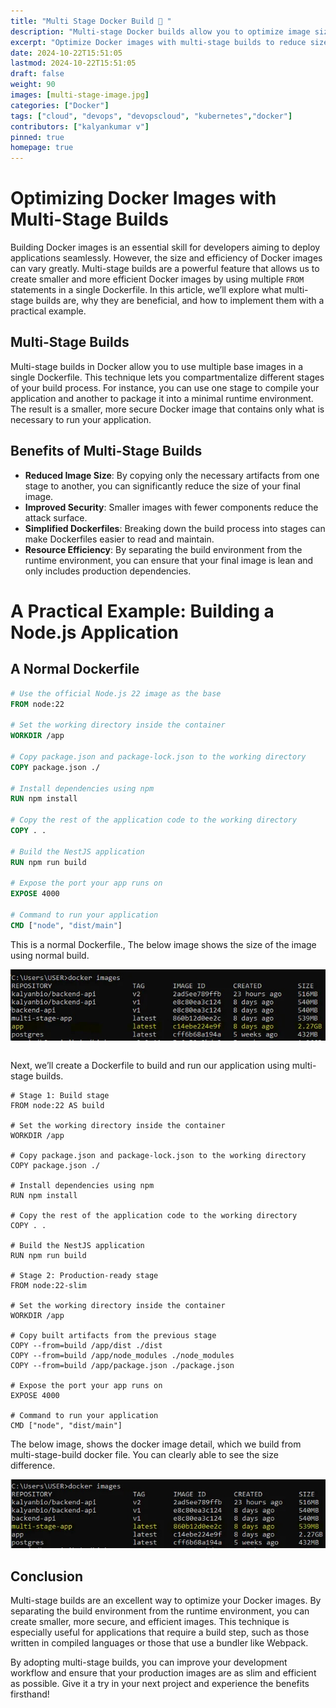 ```yaml
---
title: "Multi Stage Docker Build 🐳 "
description: "Multi-stage Docker builds allow you to optimize image size by using multiple stages in a single Dockerfile, copying only the necessary files from each stage."
excerpt: "Optimize Docker images with multi-stage builds to reduce size,"
date: 2024-10-22T15:51:05
lastmod: 2024-10-22T15:51:05 
draft: false
weight: 90
images: [multi-stage-image.jpg]
categories: ["Docker"]
tags: ["cloud", "devops", "devopscloud", "kubernetes","docker"]
contributors: ["kalyankumar v"]
pinned: true
homepage: true
---
```


# Optimizing Docker Images with Multi-Stage Builds

Building Docker images is an essential skill for developers aiming to deploy applications seamlessly. However, the size and efficiency of Docker images can vary greatly. Multi-stage builds are a powerful feature that allows us to create smaller and more efficient Docker images by using multiple `FROM` statements in a single Dockerfile. In this article, we’ll explore what multi-stage builds are, why they are beneficial, and how to implement them with a practical example.

## Multi-Stage Builds

Multi-stage builds in Docker allow you to use multiple base images in a single Dockerfile. This technique lets you compartmentalize different stages of your build process. For instance, you can use one stage to compile your application and another to package it into a minimal runtime environment. The result is a smaller, more secure Docker image that contains only what is necessary to run your application.

## Benefits of Multi-Stage Builds

- **Reduced Image Size**: By copying only the necessary artifacts from one stage to another, you can significantly reduce the size of your final image.
- **Improved Security**: Smaller images with fewer components reduce the attack surface.
- **Simplified Dockerfiles**: Breaking down the build process into stages can make Dockerfiles easier to read and maintain.
- **Resource Efficiency**: By separating the build environment from the runtime environment, you can ensure that your final image is lean and only includes production dependencies.

# A Practical Example: Building a Node.js Application

## A Normal Dockerfile

```dockerfile
# Use the official Node.js 22 image as the base
FROM node:22

# Set the working directory inside the container
WORKDIR /app

# Copy package.json and package-lock.json to the working directory
COPY package.json ./

# Install dependencies using npm
RUN npm install

# Copy the rest of the application code to the working directory
COPY . .

# Build the NestJS application
RUN npm run build

# Expose the port your app runs on
EXPOSE 4000

# Command to run your application
CMD ["node", "dist/main"]
```
This is a normal Dockerfile., The below image shows the size of the image using normal build.

<img src="./large_size.jpg" alt="noraml docker build">

<p style="margin-bottom: 2em;"></p>

Next, we’ll create a Dockerfile to build and run our application using multi-stage builds.

```
# Stage 1: Build stage
FROM node:22 AS build

# Set the working directory inside the container
WORKDIR /app

# Copy package.json and package-lock.json to the working directory
COPY package.json ./

# Install dependencies using npm
RUN npm install

# Copy the rest of the application code to the working directory
COPY . .

# Build the NestJS application
RUN npm run build

# Stage 2: Production-ready stage
FROM node:22-slim

# Set the working directory inside the container
WORKDIR /app

# Copy built artifacts from the previous stage
COPY --from=build /app/dist ./dist
COPY --from=build /app/node_modules ./node_modules
COPY --from=build /app/package.json ./package.json

# Expose the port your app runs on
EXPOSE 4000

# Command to run your application
CMD ["node", "dist/main"]
```

The below image, shows the docker image detail, which we build from multi-stage-build docker file. You can clearly able to see the size difference.


<img src="./small_image.jpg" alt="Reduced_size-image">



## Conclusion

Multi-stage builds are an excellent way to optimize your Docker images. By separating the build environment from the runtime environment, you can create smaller, more secure, and efficient images. This technique is especially useful for applications that require a build step, such as those written in compiled languages or those that use a bundler like Webpack.

By adopting multi-stage builds, you can improve your development workflow and ensure that your production images are as slim and efficient as possible. Give it a try in your next project and experience the benefits firsthand!